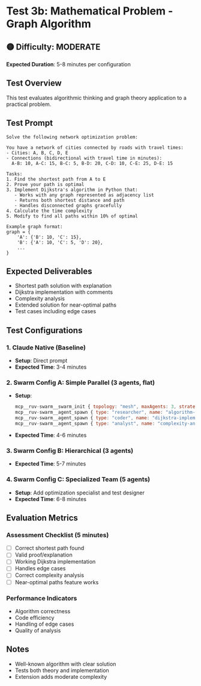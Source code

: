 # Test 3b: Mathematical Problem - Graph Algorithm

## 🟡 Difficulty: MODERATE
**Expected Duration**: 5-8 minutes per configuration

## Test Overview
This test evaluates algorithmic thinking and graph theory application to a practical problem.

## Test Prompt
```
Solve the following network optimization problem:

You have a network of cities connected by roads with travel times:
- Cities: A, B, C, D, E
- Connections (bidirectional with travel time in minutes):
  A-B: 10, A-C: 15, B-C: 5, B-D: 20, C-D: 10, C-E: 25, D-E: 15

Tasks:
1. Find the shortest path from A to E
2. Prove your path is optimal
3. Implement Dijkstra's algorithm in Python that:
   - Works with any graph represented as adjacency list
   - Returns both shortest distance and path
   - Handles disconnected graphs gracefully
4. Calculate the time complexity
5. Modify to find all paths within 10% of optimal

Example graph format:
graph = {
    'A': {'B': 10, 'C': 15},
    'B': {'A': 10, 'C': 5, 'D': 20},
    ...
}
```

## Expected Deliverables
- Shortest path solution with explanation
- Dijkstra implementation with comments
- Complexity analysis
- Extended solution for near-optimal paths
- Test cases including edge cases

## Test Configurations

### 1. Claude Native (Baseline)
- **Setup**: Direct prompt
- **Expected Time**: 3-4 minutes

### 2. Swarm Config A: Simple Parallel (3 agents, flat)
- **Setup**: 
  ```javascript
  mcp__ruv-swarm__swarm_init { topology: "mesh", maxAgents: 3, strategy: "balanced" }
  mcp__ruv-swarm__agent_spawn { type: "researcher", name: "algorithm-expert" }
  mcp__ruv-swarm__agent_spawn { type: "coder", name: "dijkstra-implementer" }
  mcp__ruv-swarm__agent_spawn { type: "analyst", name: "complexity-analyzer" }
  ```
- **Expected Time**: 4-6 minutes

### 3. Swarm Config B: Hierarchical (3 agents)
- **Expected Time**: 5-7 minutes

### 4. Swarm Config C: Specialized Team (5 agents)
- **Setup**: Add optimization specialist and test designer
- **Expected Time**: 6-8 minutes

## Evaluation Metrics

### Assessment Checklist (5 minutes)
- [ ] Correct shortest path found
- [ ] Valid proof/explanation
- [ ] Working Dijkstra implementation
- [ ] Handles edge cases
- [ ] Correct complexity analysis
- [ ] Near-optimal paths feature works

### Performance Indicators
- Algorithm correctness
- Code efficiency
- Handling of edge cases
- Quality of analysis

## Notes
- Well-known algorithm with clear solution
- Tests both theory and implementation
- Extension adds moderate complexity